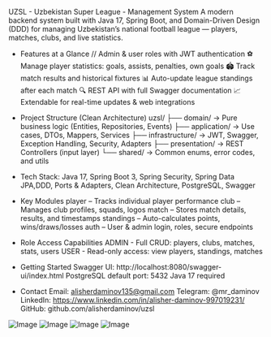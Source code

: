 UZSL - Uzbekistan Super League - Management System
A modern backend system built with Java 17, Spring Boot, and Domain-Driven Design (DDD) for managing Uzbekistan’s national football league — players, matches, clubs, and live statistics.

- Features at a Glance
// Admin & user roles with JWT authentication
⚽ Manage player statistics: goals, assists, penalties, own goals
🏟 Track match results and historical fixtures
📊 Auto-update league standings after each match
🔍 REST API with full Swagger documentation
📈 Extendable for real-time updates & web integrations
   

- Project Structure (Clean Architecture)
uzsl/
├── domain/           → Pure business logic (Entities, Repositories, Events)
├── application/      → Use cases, DTOs, Mappers, Services
├── infrastructure/   → JWT, Swagger, Exception Handling, Security, Adapters
├── presentation/     → REST Controllers (input layer)
└── shared/           → Common enums, error codes, and utils

- Tech Stack: Java 17, Spring Boot 3, Spring Security, Spring Data JPA,DDD, Ports & Adapters, Clean Architecture, PostgreSQL, Swagger
- Key Modules
player – Tracks individual player performance
club – Manages club profiles, squads, logos
match – Stores match details, results, and timestamps
standings – Auto-calculates points, wins/draws/losses
auth – User & admin login, roles, secure endpoints

- Role Access Capabilities
ADMIN - Full CRUD: players, clubs, matches, stats, users
USER - Read-only access: view players, standings, matches

- Getting Started
Swagger UI: http://localhost:8080/swagger-ui/index.html
PostgreSQL default port: 5432
Java 17 required

- Contact
Email: alisherdaminov135@gmail.com
Telegram: @mr_daminov
LinkedIn: https://www.linkedin.com/in/alisher-daminov-997019231/
GitHub: github.com/alisherdaminov/uzsl


![Image](https://github.com/user-attachments/assets/34787765-c4a5-483e-b456-1176e5e6ae7a)
![Image](https://github.com/user-attachments/assets/a66026d9-9a14-4ccb-825b-a2a7d7892ed5)
![Image](https://github.com/user-attachments/assets/03093914-1c41-47ca-86a0-cd0785efcec7)
![Image](https://github.com/user-attachments/assets/e5b2deab-f78b-4d2a-bf2e-a1f62729d4c4)
